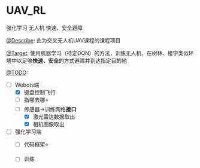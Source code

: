 # UAV_RL
强化学习 无人机 快速、安全避障

<u>@Describe</u>: 此为交叉无人机UAV课程的课程项目

<u>@Target</u>: 使用机器学习（待定DQN）的方法，训练无人机，在树林、楼宇类似环境中以足够**快速、安全**的方式避障并到达指定目的地

<u>@TODO</u>: 

- [ ] Webots端
	- [x] 键盘控制飞行
	- [ ] 指哪去哪⭐
	- [ ] 传感器$\rightarrow$训练网络**接口**
		- [x] 激光雷达数据取出
		- [x] 相机图像取出
- [ ] 强化学习端
	- [ ] 代码框架⭐
	- [ ] 训练



